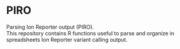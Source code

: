 # PIRO
Parsing Ion Reporter output (PIRO).  
This repository contains R functions useful to parse and organize in spreadsheets Ion Reporter variant calling output.
